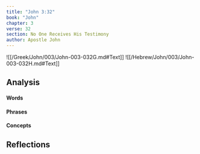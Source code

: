 ```yaml
---
title: "John 3:32"
book: "John"
chapter: 3
verse: 32
section: No One Receives His Testimony
author: Apostle John
---
```

![[/Greek/John/003/John-003-032G.md#Text]]
![[/Hebrew/John/003/John-003-032H.md#Text]]

## Analysis

#### Words

#### Phrases

#### Concepts

## Reflections
